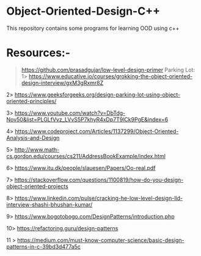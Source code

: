 # Object-Oriented-Design-C++
This repository contains some programs for learning OOD using c++

# Resources:-
> https://github.com/prasadgujar/low-level-design-primer
Parking Lot:
1> https://www.educative.io/courses/grokking-the-object-oriented-design-interview/gxM3gRxmr8Z




2> https://www.geeksforgeeks.org/design-parking-lot-using-object-oriented-principles/



3> https://www.youtube.com/watch?v=DbTdg-Nov50&list=PLGLfVvz_LVvS5P7khyR4xDp7T9lCk9PgE&index=6


4> https://www.codeproject.com/Articles/1137299/Object-Oriented-Analysis-and-Design



5> http://www.math-cs.gordon.edu/courses/cs211/AddressBookExample/index.html


6> https://www.itu.dk/people/slauesen/Papers/Oo-real.pdf


7> https://stackoverflow.com/questions/1100819/how-do-you-design-object-oriented-projects

8> https://www.linkedin.com/pulse/cracking-he-low-level-design-lld-interview-shashi-bhushan-kumar/

9> https://www.bogotobogo.com/DesignPatterns/introduction.php

10> https://refactoring.guru/design-patterns

11 > https://medium.com/must-know-computer-science/basic-design-patterns-in-c-39bd3d477a5c
